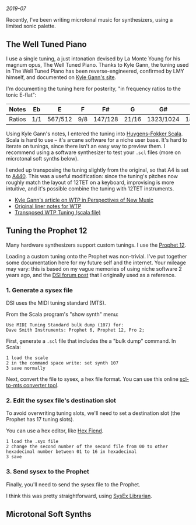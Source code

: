 *2019-07*

Recently, I've been writing microtonal music for synthesizers, using a limited sonic palette. 

## The Well Tuned Piano

I use a single tuning, a just intonation devised by La Monte Young for his magnum opus, The Well Tuned Piano. Thanks to Kyle Gann, the tuning used in The Well Tuned Piano has been reverse-engineered, confirmed by LMY himself, and documented on [Kyle Gann's site](https://www.kylegann.com/wtp.html).

I'm documenting the tuning here for posterity, "in frequency ratios to the tonic E-flat":

| Notes | Eb   | E       | F    | F#      | G     | G#        | A        | Bb  | B     | C   | C#      | D |
| --- | --- | --- | --- | --- | --- | --- | --- | --- | --- | --- | --- | --- | 
| Ratios | 1/1 | 567/512 | 9/8	| 147/128 | 21/16 | 1323/1024 | 189/128	 | 3/2 | 49/32 | 7/4 | 441/256 | 63/32 |


Using Kyle Gann's notes, I entered the tuning into [Huygens-Fokker Scala](http://www.huygens-fokker.org/scala/). Scala is hard to use – it's arcane software for a niche user base. It's hard to iterate on tunings, since there isn't an easy way to preview them. I recommend using a software synthesizer to test your `.scl` files (more on microtonal soft synths below).

I ended up transposing the tuning slightly from the original, so that A4 is set to [A440](https://en.wikipedia.org/wiki/A440_(pitch_standard)). This was a useful modification: since the tuning's pitches now roughly match the layout of 12TET on a keyboard, improvising is more intuitive, and it's possible combine the tuning with 12TET instruments. 

- [Kyle Gann's article on WTP in Perspectives of New Music](https://www.dropbox.com/s/b0d59oa6h0h3e7e/PNM-WellTunedPiano.pdf?dl=0)
- [Original liner notes for WTP](https://www.dropbox.com/s/j2ukmqiax99vdzd/LinerNotes-WellTunedPiano.pdf?dl=0)
- [Transposed WTP Tuning (scala file)](https://www.dropbox.com/s/j559yak0b5n7019/WTP-A440.scl?dl=0)

## Tuning the Prophet 12

Many hardware synthesizers support custom tunings. I use the [Prophet 12](https://www.sequential.com/product/prophet-12-keyboard).

Loading a custom tuning onto the Prophet was non-trivial. I've put together some documentation here for my future self and the internet. Your mileage may vary: this is based on my vague memories of using niche software 2 years ago, and the [DSI forum post](https://forum.sequential.com/index.php?topic=2187.0) that I originally used as a reference.

### 1. Generate a sysex file

DSI uses the MIDI tuning standard (MTS). 

From the Scala program's "show synth" menu:
```
Use MIDI Tuning Standard bulk dump (107) for:
Dave Smith Instruments: Prophet 6, Prophet 12, Pro 2;
```

First, generate a `.scl` file that includes the a "bulk dump" command. In Scala:

```
1 load the scale
2 in the command space write: set synth 107
3 save normally
```

Next, convert the file to sysex, a hex file format. You can use this online [scl-to-mts converter tool](http://www.microtonalsoftware.com/scl-scala-to-mts-converter.html).

### 2. Edit the sysex file's destination slot

To avoid overwriting tuning slots, we'll need to set a destination slot (the Prophet has 17 tuning slots).

You can use a hex editor, like [Hex Fiend](http://ridiculousfish.com/hexfiend/).

```
1 load the .syx file 
2 change the second number of the second file from 00 to other hexadecimal number between 01 to 16 in hexadecimal
3 save 
```

### 3. Send sysex to the Prophet

Finally, you'll need to send the sysex file to the Prophet.

I think this was pretty straightforward, using [SysEx Librarian](https://www.snoize.com/SysExLibrarian/).


## Microtonal Soft Synths
